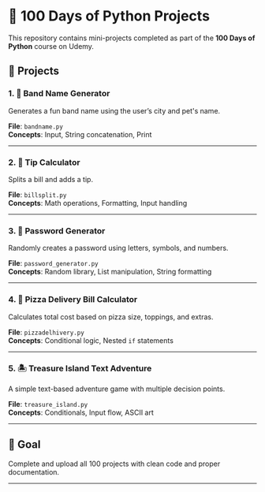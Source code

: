 # 🐍 100 Days of Python Projects

This repository contains mini-projects completed as part of the **100 Days of Python** course on Udemy.

## 📁 Projects

### 1. 🎸 Band Name Generator

Generates a fun band name using the user’s city and pet's name.

**File**: `bandname.py`  
**Concepts**: Input, String concatenation, Print

---

### 2. 💸 Tip Calculator

Splits a bill and adds a tip.

**File**: `billsplit.py`  
**Concepts**: Math operations, Formatting, Input handling

---

### 3. 🔐 Password Generator

Randomly creates a password using letters, symbols, and numbers.

**File**: `password_generator.py`  
**Concepts**: Random library, List manipulation, String formatting

---

### 4. 🍕 Pizza Delivery Bill Calculator

Calculates total cost based on pizza size, toppings, and extras.

**File**: `pizzadelhivery.py`  
**Concepts**: Conditional logic, Nested `if` statements

---

### 5. 🏝️ Treasure Island Text Adventure

A simple text-based adventure game with multiple decision points.

**File**: `treasure_island.py`  
**Concepts**: Conditionals, Input flow, ASCII art

---

## 🎯 Goal

Complete and upload all 100 projects with clean code and proper documentation.

---
